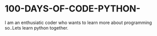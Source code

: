 # 100-DAYS-OF-CODE-PYTHON-
I am an enthusiatic coder who wants to learn more about programming  so..Lets learn python together.
